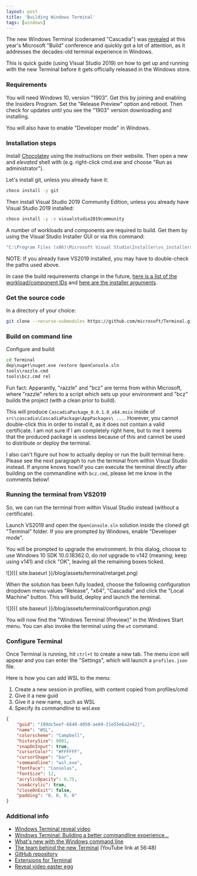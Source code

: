 ```yaml
---
layout: post
title: 'Building Windows Terminal'
tags: [windows]
---
```


The new Windows Terminal (codenamed "Cascadia") was [revealed](https://www.youtube.com/watch?v=8gw0rXPMMPE) at this year's Microsoft "Build" conference and quickly got a lot of attention, as it addresses the decades-old terminal experience in Windows.

This is quick guide (using Visual Studio 2019) on how to get up and running with the new Terminal before it gets officially released in the Windows store.

<!--more-->

### Requirements

You will need Windows 10, version "1903". Get this by joining and enabling the Insiders Program. Set the "Release Preview" option and reboot. Then check for updates until you see the "1903" version downloading and installing.

You will also have to enable "Developer mode" in Windows.

### Installation steps

Install [Chocolatey](https://chocolatey.org/) using the instructions on their website. Then open a new and _elevated_ shell with (e.g. right-click cmd.exe and choose "Run as administrator").

Let's install git, unless you already have it:

```bat
choco install -y git
```

Then install Visual Studio 2019 Community Edition, unless you already have Visual Studio 2019 installed:

```bat
choco install -y -v visualstudio2019community
```

A number of workloads and components are required to build. Get them by using the Visual Studio Installer GUI or via this command:

```bat
"C:\Program Files (x86)\Microsoft Visual Studio\Installer\vs_installershell.exe" modify --installPath "C:\Program Files (x86)\Microsoft Visual Studio\2019\Community" --passive --norestart --add Microsoft.VisualStudio.Workload.NativeDesktop --add Microsoft.VisualStudio.Workload.Universal --add Microsoft.VisualStudio.Component.Windows10SDK.18362 --add Microsoft.VisualStudio.ComponentGroup.UWP.Support --add Microsoft.Component.VC.Runtime.OSSupport --add Microsoft.VisualStudio.Component.VC.v141.x86.x64 --add Microsoft.VisualStudio.ComponentGroup.UWP.VC.v141 --add Microsoft.VisualStudio.Component.VC.v141.ATL --add Microsoft.VisualStudio.Component.VC.v141.MFC
```

NOTE: If you already have VS2019 installed, you may have to double-check the paths used above.

In case the build requirements change in the future, [here is a list of the workload/component IDs](https://docs.microsoft.com/en-us/visualstudio/install/workload-component-id-vs-build-tools?view=vs-2019) and [here are the installer arguments](https://docs.microsoft.com/en-us/visualstudio/install/use-command-line-parameters-to-install-visual-studio?view=vs-2019).

### Get the source code

In a directory of your choice:

```bash
git clone --recurse-submodules https://github.com/microsoft/Terminal.git
```

### Build on command line

Configure and build:

```bat
cd Terminal
dep\nuget\nuget.exe restore OpenConsole.sln
tools\razzle.cmd
tools\bcz.cmd rel
```

Fun fact: Apparantly, "razzle" and "bcz" are terms from within Microsoft, where "razzle" refers to a script which sets up your environment and "bcz" builds the project (with a clean prior to build).

This will produce `CascadiaPackage_0.0.1.0_x64.msix` inside of `src\cascadia\CascadiaPackage\AppPackages\ ...`. However, you cannot double-click this in order to install it, as it does not contain a valid certificate. I am not sure if I am completely right here, but to me it seems that the produced package is useless because of this and cannot be used to distribute or deploy the terminal.

I also can't figure out how to actually deploy or run the built terminal here. Please see the next paragraph to run the terminal from within Visual Studio instead. If anyone knows how/if you can execute the terminal directly after building on the commandline with `bcz.cmd`, please let me know in the comments below!

### Running the terminal from VS2019

So, we can run the terminal from within Visual Studio instead (without a certificate).

Launch VS2019 and open the `OpenConsole.sln` solution inside the cloned git "Terminal" folder. If you are prompted by Windows, enable "Developer mode".

You will be prompted to upgrade the environment. In this dialog, choose to use Windows 10 SDK 10.0.18362.0, do _not_ upgrade to v142 (meaning; keep using v141) and click "OK", leaving all the remaining boxes ticked.

![]({{ site.baseurl }}/blog/assets/terminal/retarget.png)

When the solution has been fully loaded, choose the following configuration dropdown menu values "Release", "x64", "Cascadia" and click the "Local Machine" button. This will build, deploy and launch the terminal.

![]({{ site.baseurl }}/blog/assets/terminal/configuration.png)

You will now find the "Windows Terminal (Preview)" in the Windows Start menu. You can also invoke the terminal using the `wt` command.

### Configure Terminal

Once Terminal is running, hit `ctrl+t` to create a new tab. The menu icon will appear and you can enter the "Settings", which will launch a `profiles.json` file.

Here is how you can add WSL to the menu:

1. Create a new session in profiles, with content copied from profiles/cmd
1. Give it a new guid
1. Give it a new name, such as WSL
1. Specify its commandline to wsl.exe

```json
{
    "guid": "{09dc5eef-6840-4050-ae69-21e55e6a2e62}",
    "name": "WSL",
    "colorscheme": "Campbell",
    "historySize": 9001,
    "snapOnInput": true,
    "cursorColor": "#FFFFFF",
    "cursorShape": "bar",
    "commandline": "wsl.exe",
    "fontFace": "Consolas",
    "fontSize": 12,
    "acrylicOpacity": 0.75,
    "useAcrylic": true,
    "closeOnExit": false,
    "padding": "0, 0, 0, 0"
}
```

### Additional info

- [Windows Terminal reveal video](https://www.youtube.com/watch?v=8gw0rXPMMPE)
- [Windows Terminal: Building a better commandline experience...](https://www.youtube.com/watch?v=KMudkRcwjCw)
- [What's new with the Windows command line](https://www.youtube.com/watch?v=veqs2WVou9M)
- [The team behind the new Terminal](https://youtu.be/KMudkRcwjCw?t=3405) (YouTube link at 56:48)
- [GitHub repository](https://github.com/microsoft/Terminal)
- [Extensions for Terminal](https://twitter.com/richturn_ms/status/1126515079518703616)
- [Reveal video easter egg](https://twitter.com/PengwinLinux/status/1126929652382093318)